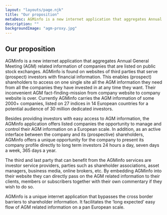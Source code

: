 ```yaml
---
layout: "layouts/page.njk"
title: "Our proposition"
metaDesc: AGMinfo is a new internet application that aggregates Annual General Meeting (AGM) related information of companies that are listed on public stock exchanges.
description: ""
backgroundImage: "agm-proxy.jpg"
---
```



## Our proposition

AGMinfo is a new internet application that aggregates Annual General Meeting (AGM) related information of companies that are listed on public stock exchanges. AGMinfo is found on websites of third parties that serve (prospect) investors with financial information. This enables (prospect) shareholders to access on one single site all the AGM information they need from all the companies they have invested in at any time they want. Their inconvenient AGM fact-finding-mission from company website to company website is over. Currently AGMinfo carries the AGM information of some 2000+ companies, listed on 27 indices in 14 European countries for a potential audience of 30 million dedicated investors.

Besides providing investors with easy access to AGM information, the AGMinfo application offers listed companies the opportunity to manage and control their AGM information on a European scale. In addition, as an active interface between the company and its (prospective) shareholders, AGMinfo offers a unique opportunity for the company to present its company profile directly to long term investors 24 hours a day, seven days a week, 365 days a year.

The third and last party that can benefit from the AGMinfo services are investor service providers, parties such as shareholder associations, asset managers, business media, online brokers, etc. By embedding AGMinfo into their website they can directly pass on the AGM related information to their clients, members or subscribers together with their own commentary if they wish to do so.

AGMinfo is a unique internet application that bypasses the cross border barriers to shareholder information. It facilitates the ‘long expected’ easy flow of AGM related information on a pan European scale.
